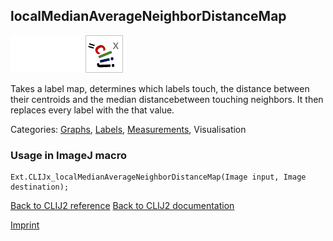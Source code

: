 ## localMedianAverageNeighborDistanceMap
<img src="images/mini_empty_logo.png"/><img src="images/mini_empty_logo.png"/><img src="images/mini_clijx_logo.png"/>

Takes a label map, determines which labels touch, the distance between their centroids and the median distancebetween touching neighbors. It then replaces every label with the that value.

Categories: [Graphs](https://clij.github.io/clij2-docs/reference__graph), [Labels](https://clij.github.io/clij2-docs/reference__label), [Measurements](https://clij.github.io/clij2-docs/reference__measurement), Visualisation

### Usage in ImageJ macro
```
Ext.CLIJx_localMedianAverageNeighborDistanceMap(Image input, Image destination);
```


[Back to CLIJ2 reference](https://clij.github.io/clij2-docs/reference)
[Back to CLIJ2 documentation](https://clij.github.io/clij2-docs)

[Imprint](https://clij.github.io/imprint)
